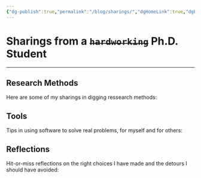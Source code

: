 ```yaml
---
{"dg-publish":true,"permalink":"/blog/sharings/","dgHomeLink":true,"dgPassFrontmatter":false}
---
```



# Sharings from a  ~~`hardworking`~~ Ph.D. Student
---
## Research Methods
Here are some of my sharings in digging ressearch methods:


## Tools 
Tips in using software to solve real problems, for myself and for others:


## Reflections
Hit-or-miss reflections on the right choices I have made and the detours I should have avoided:


